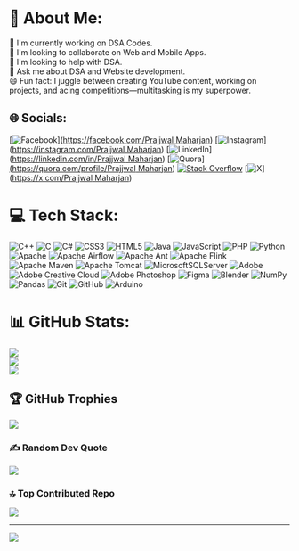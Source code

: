 # 💫 About Me:
🔭 I'm currently working on DSA Codes.<br>🤝 I'm looking to collaborate on Web and Mobile Apps.<br>🌱 I'm looking to help with DSA.<br>💬 Ask me about DSA and Website development.<br>😄 Fun fact: I juggle between creating YouTube content, working on projects, and acing competitions—multitasking is my superpower.


## 🌐 Socials:
[![Facebook](https://img.shields.io/badge/Facebook-%231877F2.svg?logo=Facebook&logoColor=white)]([https://facebook.com/Prajjwal Maharjan](https://www.facebook.com/profile.php?id=100054117796669)) [![Instagram](https://img.shields.io/badge/Instagram-%23E4405F.svg?logo=Instagram&logoColor=white)]([https://instagram.com/Prajjwal Maharjan](https://www.instagram.com/prajjwalmaharjan/)) [![LinkedIn](https://img.shields.io/badge/LinkedIn-%230077B5.svg?logo=linkedin&logoColor=white)]([https://linkedin.com/in/Prajjwal Maharjan](https://www.linkedin.com/in/prajjwal-maharjan-5592a0281/)) [![Quora](https://img.shields.io/badge/Quora-%23B92B27.svg?logo=Quora&logoColor=white)][(https://quora.com/profile/Prajjwal Maharjan](https://www.quora.com/profile/Prajjwal-Maharjan-6)) [![Stack Overflow](https://img.shields.io/badge/-Stackoverflow-FE7A16?logo=stack-overflow&logoColor=white)]([https://stackoverflow.com/users/Prajjwal-dev](https://stackoverflow.com/users/27297018/prajjwal-dev)) [![X](https://img.shields.io/badge/X-black.svg?logo=X&logoColor=white)]([https://x.com/Prajjwal Maharjan](https://x.com/ProNewar34))

# 💻 Tech Stack:
![C++](https://img.shields.io/badge/c++-%2300599C.svg?style=for-the-badge&logo=c%2B%2B&logoColor=white) ![C](https://img.shields.io/badge/c-%2300599C.svg?style=for-the-badge&logo=c&logoColor=white) ![C#](https://img.shields.io/badge/c%23-%23239120.svg?style=for-the-badge&logo=csharp&logoColor=white) ![CSS3](https://img.shields.io/badge/css3-%231572B6.svg?style=for-the-badge&logo=css3&logoColor=white) ![HTML5](https://img.shields.io/badge/html5-%23E34F26.svg?style=for-the-badge&logo=html5&logoColor=white) ![Java](https://img.shields.io/badge/java-%23ED8B00.svg?style=for-the-badge&logo=openjdk&logoColor=white) ![JavaScript](https://img.shields.io/badge/javascript-%23323330.svg?style=for-the-badge&logo=javascript&logoColor=%23F7DF1E) ![PHP](https://img.shields.io/badge/php-%23777BB4.svg?style=for-the-badge&logo=php&logoColor=white) ![Python](https://img.shields.io/badge/python-3670A0?style=for-the-badge&logo=python&logoColor=ffdd54) ![Apache](https://img.shields.io/badge/apache-%23D42029.svg?style=for-the-badge&logo=apache&logoColor=white) ![Apache Airflow](https://img.shields.io/badge/Apache%20Airflow-017CEE?style=for-the-badge&logo=Apache%20Airflow&logoColor=white) ![Apache Ant](https://img.shields.io/badge/Apache%20Ant-A81C7D?style=for-the-badge&logo=Apache%20Ant&logoColor=white) ![Apache Flink](https://img.shields.io/badge/Apache%20Flink-E6526F?style=for-the-badge&logo=Apache%20Flink&logoColor=white) ![Apache Maven](https://img.shields.io/badge/Apache%20Maven-C71A36?style=for-the-badge&logo=Apache%20Maven&logoColor=white) ![Apache Tomcat](https://img.shields.io/badge/apache%20tomcat-%23F8DC75.svg?style=for-the-badge&logo=apache-tomcat&logoColor=black) ![MicrosoftSQLServer](https://img.shields.io/badge/Microsoft%20SQL%20Server-CC2927?style=for-the-badge&logo=microsoft%20sql%20server&logoColor=white) ![Adobe](https://img.shields.io/badge/adobe-%23FF0000.svg?style=for-the-badge&logo=adobe&logoColor=white) ![Adobe Creative Cloud](https://img.shields.io/badge/Adobe%20Creative%20Cloud-DA1F26.svg?style=for-the-badge&logo=Adobe%20Creative%20Cloud&logoColor=white) ![Adobe Photoshop](https://img.shields.io/badge/adobe%20photoshop-%2331A8FF.svg?style=for-the-badge&logo=adobe%20photoshop&logoColor=white) ![Figma](https://img.shields.io/badge/figma-%23F24E1E.svg?style=for-the-badge&logo=figma&logoColor=white) ![Blender](https://img.shields.io/badge/blender-%23F5792A.svg?style=for-the-badge&logo=blender&logoColor=white) ![NumPy](https://img.shields.io/badge/numpy-%23013243.svg?style=for-the-badge&logo=numpy&logoColor=white) ![Pandas](https://img.shields.io/badge/pandas-%23150458.svg?style=for-the-badge&logo=pandas&logoColor=white) ![Git](https://img.shields.io/badge/git-%23F05033.svg?style=for-the-badge&logo=git&logoColor=white) ![GitHub](https://img.shields.io/badge/github-%23121011.svg?style=for-the-badge&logo=github&logoColor=white) ![Arduino](https://img.shields.io/badge/-Arduino-00979D?style=for-the-badge&logo=Arduino&logoColor=white)
# 📊 GitHub Stats:
![](https://github-readme-stats.vercel.app/api?username=Prajjwal-dev&theme=dark&hide_border=false&include_all_commits=false&count_private=false)<br/>
![](https://github-readme-streak-stats.herokuapp.com/?user=Prajjwal-dev&theme=dark&hide_border=false)<br/>
![](https://github-readme-stats.vercel.app/api/top-langs/?username=Prajjwal-dev&theme=dark&hide_border=false&include_all_commits=false&count_private=false&layout=compact)

## 🏆 GitHub Trophies
![](https://github-profile-trophy.vercel.app/?username=Prajjwal-dev&theme=radical&no-frame=false&no-bg=true&margin-w=4)

### ✍️ Random Dev Quote
![](https://quotes-github-readme.vercel.app/api?type=horizontal&theme=radical)

### 🔝 Top Contributed Repo
![](https://github-contributor-stats.vercel.app/api?username=Prajjwal-dev&limit=5&theme=dark&combine_all_yearly_contributions=true)

---
[![](https://visitcount.itsvg.in/api?id=Prajjwal-dev&icon=0&color=0)](https://visitcount.itsvg.in)

<!-- Proudly created with GPRM ( https://gprm.itsvg.in ) -->
